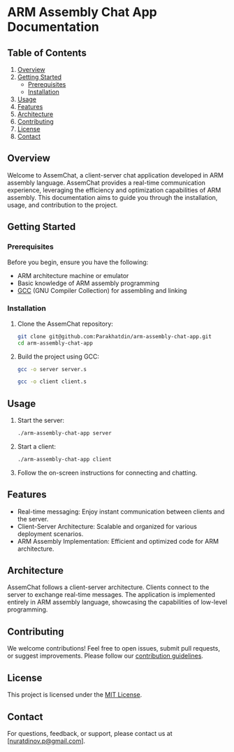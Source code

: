 # ARM Assembly Chat App Documentation

## Table of Contents

1. [Overview](#overview)
2. [Getting Started](#getting-started)
   - [Prerequisites](#prerequisites)
   - [Installation](#installation)
3. [Usage](#usage)
4. [Features](#features)
5. [Architecture](#architecture)
6. [Contributing](#contributing)
7. [License](#license)
8. [Contact](#contact)

## Overview

Welcome to AssemChat, a client-server chat application developed in ARM assembly language. AssemChat provides a real-time communication experience, leveraging the efficiency and optimization capabilities of ARM assembly. This documentation aims to guide you through the installation, usage, and contribution to the project.

## Getting Started

### Prerequisites

Before you begin, ensure you have the following:

- ARM architecture machine or emulator
- Basic knowledge of ARM assembly programming
- [GCC](https://gcc.gnu.org/) (GNU Compiler Collection) for assembling and linking

### Installation

1. Clone the AssemChat repository:

    ```bash
    git clone git@github.com:Parakhatdin/arm-assembly-chat-app.git
    cd arm-assembly-chat-app
    ```

2. Build the project using GCC:

    ```bash
    gcc -o server server.s
    ```
    ```bash
    gcc -o client client.s
    ```

## Usage

1. Start the server:

    ```bash
    ./arm-assembly-chat-app server
    ```

2. Start a client:

    ```bash
    ./arm-assembly-chat-app client
    ```

3. Follow the on-screen instructions for connecting and chatting.

## Features

- Real-time messaging: Enjoy instant communication between clients and the server.
- Client-Server Architecture: Scalable and organized for various deployment scenarios.
- ARM Assembly Implementation: Efficient and optimized code for ARM architecture.

## Architecture

AssemChat follows a client-server architecture. Clients connect to the server to exchange real-time messages. The application is implemented entirely in ARM assembly language, showcasing the capabilities of low-level programming.

## Contributing

We welcome contributions! Feel free to open issues, submit pull requests, or suggest improvements. Please follow our [contribution guidelines](CONTRIBUTING.md).

## License

This project is licensed under the [MIT License](LICENSE).

## Contact

For questions, feedback, or support, please contact us at [nuratdinov.p@gmail.com].
